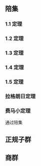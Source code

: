 ## 陪集


### 1.1 定理

### 1.2 定理

### 1.3 定理

### 1.4 定理

### 1.5 定理

### 拉格朗日定理

### 费马小定理

通过陪集

## 正规子群

## 商群